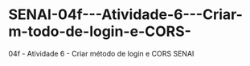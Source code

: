 # SENAI-04f---Atividade-6---Criar-m-todo-de-login-e-CORS-
04f - Atividade 6 - Criar método de login e CORS SENAI 
